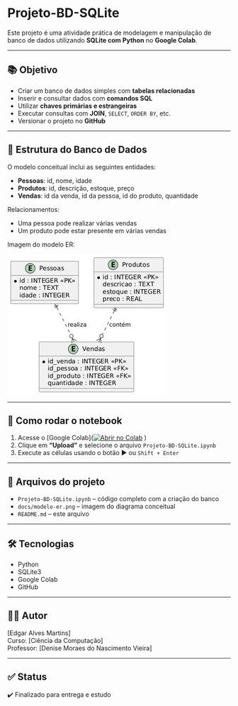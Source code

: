 # Projeto-BD-SQLite

Este projeto é uma atividade prática de modelagem e manipulação de banco de dados utilizando **SQLite com Python** no **Google Colab**.

---

## 📚 Objetivo

- Criar um banco de dados simples com **tabelas relacionadas**
- Inserir e consultar dados com **comandos SQL**
- Utilizar **chaves primárias e estrangeiras**
- Executar consultas com **JOIN**, `SELECT`, `ORDER BY`, etc.
- Versionar o projeto no **GitHub**

---

## 🧱 Estrutura do Banco de Dados

O modelo conceitual inclui as seguintes entidades:

- **Pessoas**: id, nome, idade  
- **Produtos**: id, descrição, estoque, preço  
- **Vendas**: id da venda, id da pessoa, id do produto, quantidade

Relacionamentos:
- Uma pessoa pode realizar várias vendas
- Um produto pode estar presente em várias vendas

Imagem do modelo ER:

![Modelo ER](https://github.com/Edgarmartins16/projeto-bd-colab/blob/89b30c1f44680d41d4e99d5370c437375d94abb5/Modelo%20ER.png)

---

## 🧪 Como rodar o notebook

1. Acesse o [Google Colab]([![Abrir no Colab](https://colab.research.google.com/assets/colab-badge.svg)](https://colab.research.google.com/github/Edgarmartins16/projeto-bd-colab/blob/main/Projeto_BD_SQLite_(1).ipynb)
)
2. Clique em **“Upload”** e selecione o arquivo `Projeto-BD-SQLite.ipynb`
3. Execute as células usando o botão ▶️ ou `Shift + Enter`

---

## 🔗 Arquivos do projeto

- `Projeto-BD-SQLite.ipynb` – código completo com a criação do banco
- `docs/modelo-er.png` – imagem do diagrama conceitual
- `README.md` – este arquivo

---

## 🛠️ Tecnologias

- Python
- SQLite3
- Google Colab
- GitHub

---

## 👨‍💻 Autor

[Edgar Alves Martins]  
Curso: [Ciência da Computação]  
Professor: [Denise Moraes do Nascimento Vieira]

---

## ✅ Status

✔️ Finalizado para entrega e estudo

